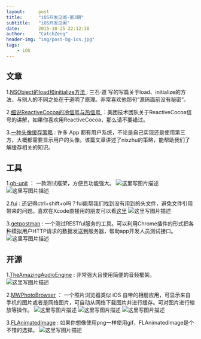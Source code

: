 ```yaml
---
layout:     post
title:      "iOS开发见闻-第3期"
subtitle:   "iOS开发见闻"
date:       2015-10-25 22:12:38
author:     "CatchZeng"
header-img: "img/post-bg-ios.jpg"
tags:
    - iOS
---
```

<span id="busuanzi_container_page_pv"></span>

## 文章
1.[NSObject的load和initialize方法 ](http://www.molotang.com/articles/1929.html) : 三石·道 写的写篇关于load、initialize的方法，与别人的不同之处在于道明了原理。非常喜欢他那句“源码面前没有秘密”。

2.[细说ReactiveCocoa的冷信号与热信号 ](http://tech.meituan.com/talk-about-reactivecocoas-cold-signal-and-hot-signal-part-1.html) ：美团技术团队关于ReactiveCocoa信号的讲解，如果你喜欢用ReactiveCocoa，那么请不要错过。

3.[一种头像缓存策略](https://github.com/nixzhu/dev-blog/blob/master/2015-10-08-navi.md) : 许多 App 都有用户系统，不论是自己实现还是使用第三方，大概都需要显示用户的头像。该篇文章讲述了nixzhu的策略，能帮助我们了解缓存相关的知识。



## 工具
1.[gh-unit](https://github.com/gh-unit/gh-unit) ： 一款测试框架，方便且功能强大。
![这里写图片描述](https://camo.githubusercontent.com/5149ae6bcaf9128327ea378503f311ec53ba757e/68747470733a2f2f7261772e6769746875622e636f6d2f67682d756e69742f67682d756e69742f6d61737465722f446f63756d656e746174696f6e2f696d616765732f696f732e706e67)
![这里写图片描述](https://camo.githubusercontent.com/cb53e52b700bead7b5a06366c0a6cc5f52682264/68747470733a2f2f7261772e6769746875622e636f6d2f67682d756e69742f67682d756e69742f6d61737465722f446f63756d656e746174696f6e2f696d616765732f6d61636f737830312e706e67)

2.[fui](https://github.com/dblock/fui) : 还记得ctrl+shift+o吗？fui能帮我们找到没有用到的头文件，避免文件引用带来的问题。喜欢在Xcode直接用的朋友可以看[这里](https://github.com/jcavar/xcfui)
![这里写图片描述](https://raw.githubusercontent.com/jcavar/xcfui/master/preview.png)

3.[getpostman](https://www.getpostman.com/) : 一个测试RESTful服务的工具。可以利用Chrome插件的形式把各种模拟用户HTTP请求的数据发送到服务器，帮助app开发人员测试接口。
![这里写图片描述](http://images.cnitblog.com/i/277239/201407/242244568223578.gif) 


## 开源
1.[TheAmazingAudioEngine](https://github.com/TheAmazingAudioEngine/TheAmazingAudioEngine) : 非常强大且使用简便的音频框架。
![这里写图片描述](http://theamazingaudioengine.com/images/index-background.jpg)

2.[MWPhotoBrowser](https://github.com/mwaterfall/MWPhotoBrowser) ： 一个照片浏览器类似 iOS 自带的相册应用，可显示来自手机的图片或者是网络图片，可自动从网络下载图片并进行缓存。可对图片进行缩放等操作。
![这里写图片描述](https://camo.githubusercontent.com/2f47c5ac3865bf4b09d3c77e2d325d5d5abf09fe/68747470733a2f2f7261772e6769746875622e636f6d2f6d776174657266616c6c2f4d5750686f746f42726f777365722f6d61737465722f53637265656e73686f74732f4d5750686f746f42726f7773657231742e706e67) ![这里写图片描述](https://camo.githubusercontent.com/194b07b3ed16c041c6f6f9ba2415da747e60d2ee/68747470733a2f2f7261772e6769746875622e636f6d2f6d776174657266616c6c2f4d5750686f746f42726f777365722f6d61737465722f53637265656e73686f74732f4d5750686f746f42726f7773657234742e706e67) ![这里写图片描述](https://camo.githubusercontent.com/364e2c6420c8a1e862db9d0990d77e0d5e2a4f9e/68747470733a2f2f7261772e6769746875622e636f6d2f6d776174657266616c6c2f4d5750686f746f42726f777365722f6d61737465722f53637265656e73686f74732f4d5750686f746f42726f7773657233742e706e67)

3.[FLAnimatedImage](https://github.com/Flipboard/FLAnimatedImage) : 如果你想像使用png一样使用gif，FLAnimatedImage是个不错的选择。
![这里写图片描述](https://github.com/Flipboard/FLAnimatedImage/raw/master/images/flanimatedimage-demo-player.gif)


